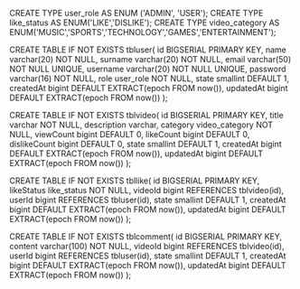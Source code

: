 CREATE TYPE user_role AS ENUM ('ADMIN', 'USER');
CREATE TYPE like_status AS ENUM('LIKE','DISLIKE');
CREATE TYPE video_category AS ENUM('MUSIC','SPORTS','TECHNOLOGY','GAMES','ENTERTAINMENT');

CREATE TABLE IF NOT EXISTS tbluser(
id BIGSERIAL PRIMARY KEY,
name varchar(20) NOT NULL,
surname varchar(20) NOT NULL,
email varchar(50) NOT NULL UNIQUE,
username varchar(20) NOT NULL UNIQUE,
password varchar(16) NOT NULL,
role user_role NOT NULL,
state smallint DEFAULT 1,
createdAt bigint DEFAULT EXTRACT(epoch FROM now()),
updatedAt bigint DEFAULT EXTRACT(epoch FROM now())
);

CREATE TABLE IF NOT EXISTS tblvideo(
id BIGSERIAL PRIMARY KEY,
title varchar NOT NULL,
description varchar,
category video_category NOT NULL,
viewCount bigint DEFAULT 0,
likeCount bigint DEFAULT 0,
dislikeCount bigint DEFAULT 0,
state smallint DEFAULT 1,
createdAt bigint DEFAULT EXTRACT(epoch FROM now()),
updatedAt bigint DEFAULT EXTRACT(epoch FROM now())
);

CREATE TABLE IF NOT EXISTS tbllike(
id BIGSERIAL PRIMARY KEY,
likeStatus like_status NOT NULL,
videoId bigint  REFERENCES tblvideo(id),
userId bigint REFERENCES tbluser(id),
state smallint DEFAULT 1,
createdAt bigint DEFAULT EXTRACT(epoch FROM now()),
updatedAt bigint DEFAULT EXTRACT(epoch FROM now())
);

CREATE TABLE IF NOT EXISTS tblcomment(
id BIGSERIAL PRIMARY KEY,
content varchar(100) NOT NULL,
videoId bigint REFERENCES tblvideo(id),
userId bigint REFERENCES tbluser(id),
state smallint DEFAULT 1,
createdAt bigint DEFAULT EXTRACT(epoch FROM now()),
updatedAt bigint DEFAULT EXTRACT(epoch FROM now())
);